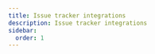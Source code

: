 ```yaml
---
title: Issue tracker integrations
description: Issue tracker integrations
sidebar:
  order: 1
---
```



